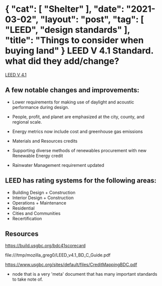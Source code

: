 {
   "cat": [
      "Shelter"
   ],
   "date": "2021-03-02",
   "layout": "post",
   "tag": [
      "LEED",
      "design standards"
   ],
   "title": "Things to consider when buying land"
}
LEED V 4.1 Standard. what did they add/change?
=============================================

[LEED V 4.1](https://www.usgbc.org/leed/v41)



## A few notable changes and improvements:

- Lower requirements for making use of daylight and acoustic performance during design.

- People, profit, and planet are emphasized at the city, county, and regional scale.

- Energy metrics now include cost and greenhouse gas emissions

- Materials and Resources credits 

- Supporting diverse methods of renewables procurement with new Renewable Energy credit

- Rainwater Management requirement updated


## LEED has rating systems for the following areas: 

- Building Design + Construction
- Interior Design + Construction
- Operations + Maintenance
- Residential
- Cities and Communities
- Recertification

## Resources

https://build.usgbc.org/bdc41scorecard

file:///tmp/mozilla_greg0/LEED_v4.1_BD_C_Guide.pdf

https://www.usgbc.org/sites/default/files/CreditMappingBDC.pdf
   - node that is a very 'meta' document that has many important standards to take note of.

